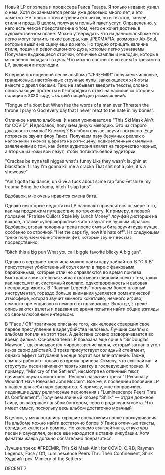 Новый LP от рэпера и продюсера Гаиса Гевара. Я только недавно узнал о нем. Хотя он занимается рэпом уже довольно много лет, и это заметно. Не только с точки зрения его читки, но и текстов, панчей, стиля и прода. В целом, получаем полный пакет услуг. Определенно, у него есть четкое представление о том, чего он хочет достичь в художественном плане. Можно утверждать, что на данном альбоме его легко могут затмить такие рэперы, как JPEGMAFIA, возможно Ab-Soul, которые вышли на сцену еще до него. Но трудно отрицать наличие стиля, подачи и революционного духа, которые легко узнаваемы. Получаем выдающиеся строчки, отличные сэмплы и мелодии, которые мгновенно попадают в цель. Что можно соотнести ко всем 15 трекам на LP, включая интерлюдии.

В первой полноценной песне альбома "#FREEMIR" получаем чилловые, грандиозные, настойчивые струнные лупы, заикающиеся хай-хэты вместе с дрилл басами. Гаис не забывает внедрять тексты, словно описывающие протесты и беспорядки в ответ на насилие со стороны полиции в 2020 году, с острой пищей для размышлений:

"Tongue of a poet but
When has the words of a man ever
Threaten the throne
I pray to God every day that
I never react to the hate in my bones".

Отличное начало альбома. И накал усиливается в "This Ski Mask Ain't for COVID". И вдобавок, получаем дикую мелодию. Это из старого джазового сэмпла? Клезмер? В любом случае, звучит потрясно. Еще потряснее звучит флоу Гаиса. Получаем пару безумных реплик о наложении законов шариата на рэп-сцену, подкрепленные смелыми заявлениями о том, как белая аудитория влияет на творчество черных, а вторые из кожи вон лезут, чтобы потакать белой аудитории:

"Crackas be tryna tell niggas what's funny
Like they wasn't laughin at blackface
If I say I'm gonna kill me a cracka
That shit not a joke, it's a showcase"

"Ain't gotta tap dance, uh
Give a fuck about some rap fans
Fetishize my trauma
Bring the drama, bitch, I slap fans".

Вдобавок, мне очень нравится смена бита.

Однако некоторые недостатки LP начинают проявляться по мере того, как мы продолжим путешествие по треклисту. К примеру, в первой половине "Patrisse Cullors Stole My Lunch Money" лоу-фай дисторшн на вокале, а также суперскоростная читка звучат не лучшим образом. Вдобавок, вторая половина трека после смены бита звучит куда лучше, особенно со строчкой "I let the caps fly, now it's hats off". На следующем треке получаем единственный фит, который звучит весьма посредственно:

"Bitch this a big pun
What you call biggie favorite blicky
A big gun".

Однако в середине треклиста можно найти пару хайлайтов. В "C.R.B" присутствует убийственный соул сэмпл в паре с фанковыми барабанными, которые отлично справляются во время припева. Быстрая и зажигательная читка охватывает широкий спектр тем, таких как массшутинг, системный коллапс, одухотворенность и расовая несправедливость. В "Rayman Legends" получаем более плавный инструментал, гораздо больше внимания уделяется романтической атмосфере, которая звучит немного кокетливо, немного игриво, немного претенциозно и немного отталкивающе. Вкратце, в треке описываются взлеты и падения во время попытки найти общие взгляды со своим любовным интересом.

В "Face / Off" трагичное описание того, как человек совершил свое первое преступление в виде убийства человека. Лучшие сэмплы с альбома попали на этот трек. А действие словно разворачивается во время фильма. Основная тема LP показана еще ярче в "Sir Douglas Mawson", где описывается мировоззрение парня, который загнан в угол из-за своих действий. В треке присутствует солидный стейтмент, однако эффект затухания в конце портит все впечатление. Также, сэмплы работают только во время припева. Отмечу, что сонграйтинг и структуры песен начинают терять хватку в последующих треках. К примеру, "Mimicry of the Settlers", несмотря на отличный текст, начинает звучать монотонно. Респект названию трека "I Personally Wouldn't Have Released John McCain". Все же, в последней половине LP я нашел для себя пару фаворитов. К примеру, мне понравились леденящие душу религиозные песнопения в "Luminescence Peers Thru its Confinement". Получаем эпичный клозер "Shirk" — отдам должное Гаису, он завершает альбом бэнгером, своего рода лучом света. Что имеет смысл, поскольку весь альбом достаточно мрачный.

В целом, у меня остались хорошие впечатления после прослушивания. На альбоме можно найти достаточно бопов. У Гаиса отличные тексты, солидные куплеты и сэмплы. Но касаемо сонграйтинга, структуры песен и саундплея, он все еще находится в стадии инкубации. Хотя фанатам жанра должно обязательно понравиться.

Лучшие треки: #FREEMIR, This Ski Mask Ain't for COVID, C.R.B, Rayman Legends, Face / Off, Luminescence Peers Thru Their Confinement, Shirk
Худший трек: Mimicry of the Settlers

DECENT 7

